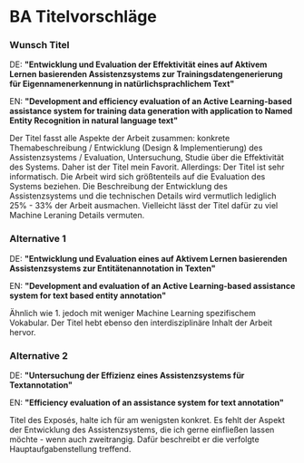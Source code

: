 # BA Titelvorschläge

### Wunsch Titel

DE: **"Entwicklung und Evaluation der Effektivität eines auf Aktivem Lernen basierenden Assistenzsystems zur Trainingsdatengenerierung für Eigennamenerkennung in natürlichsprachlichem Text"**

EN: **"Development and efficiency evaluation of an Active Learning-based assistance system for training data generation with application to Named Entity Recognition in natural language text"**

Der Titel fasst alle Aspekte der Arbeit zusammen: konkrete Themabeschreibung / Entwicklung (Design & Implementierung) des Assistenzsystems / Evaluation, Untersuchung, Studie über die Effektivität des Systems. Daher ist der Titel mein Favorit. Allerdings: Der Titel ist sehr informatisch. Die Arbeit wird sich größtenteils auf die Evaluation des Systems beziehen. Die Beschreibung der Entwicklung des Assistenzsystems und die technischen Details wird vermutlich lediglich 25% - 33% der Arbeit ausmachen. Vielleicht lässt der Titel dafür zu viel Machine Leraning Details vermuten.


### Alternative 1

DE: **"Entwicklung und Evaluation eines auf Aktivem Lernen basierenden Assistenzsystems zur Entitätenannotation in Texten"**

EN: **"Development and evaluation of an Active Learning-based assistance system for text based entity annotation"**

Ähnlich wie 1. jedoch mit weniger Machine Learning spezifischem Vokabular. Der Titel hebt ebenso den interdisziplinäre Inhalt der Arbeit hervor.


### Alternative 2

DE: **"Untersuchung der Effizienz eines Assistenzsystems für Textannotation"**

EN: **"Efficiency evaluation of an assistance system for text annotation"**

Titel des Exposés, halte ich für am wenigsten konkret. Es fehlt der Aspekt der Entwicklung des Assistenzsystems, die ich gerne einfließen lassen möchte - wenn auch zweitrangig. Dafür beschreibt er die verfolgte Hauptaufgabenstellung treffend.
